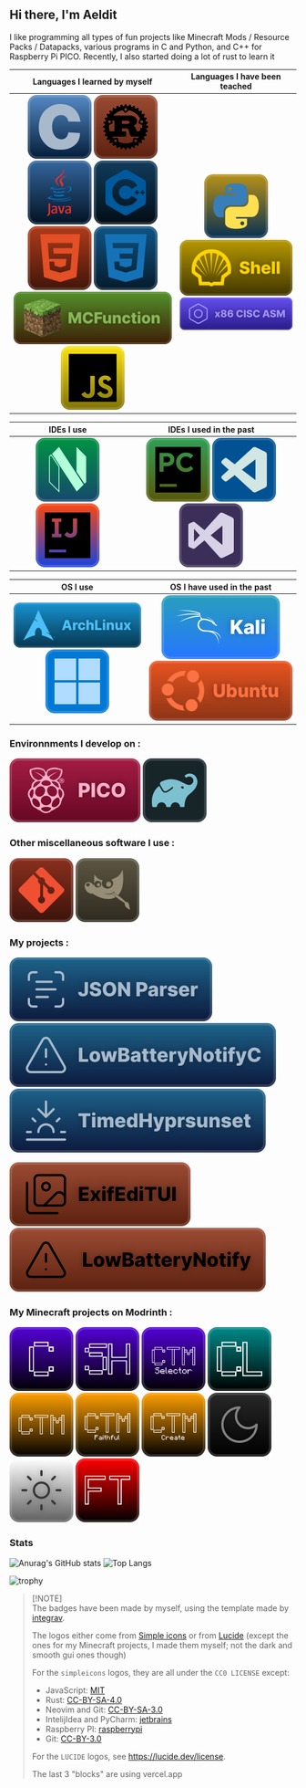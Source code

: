 ## Hi there, I'm Aeldit

I like programming all types of fun projects like Minecraft Mods / Resource Packs / Datapacks, various programs in C and Python, and C++ for Raspberry Pi PICO. Recently, I also started doing a lot of rust to learn it

| Languages I learned by myself | Languages I have been teached |
|:--:|:--:|
| ![c](./github_profile/lang_c.svg) ![rust](./github_profile/lang_rust.svg) ![java](./github_profile/lang_Java.svg) ![cpp](./github_profile/lang_cpp.svg) ![html](./github_profile/lang_html.svg) ![css](./github_profile/lang_css.svg) ![mcfunction](./github_profile/lang_mc.svg) ![js](./github_profile/lang_js.svg) | ![python](./github_profile/lang_python.svg) ![shell](./github_profile/lang_shell.svg) ![asm](./github_profile/asm.svg) |


| IDEs I use | IDEs I used in the past |
|:----------:|:-----------------------:|
| [![nvim](./github_profile/nvim.svg)](https://neovim.io/) [![intllijidea](./github_profile/intellij_idea.svg)](https://www.jetbrains.com/idea/) | [![pycharm](./github_profile/pycharm.svg)](https://www.jetbrains.com/pycharm/) [![vscode](./github_profile/vscode.svg)](https://code.visualstudio.com/) [![visualstudio](./github_profile/visual_studio.svg)](https://visualstudio.microsoft.com/) |

| OS I use | OS I have used in the past |
|:--------:|:--------------------------:|
|[![archlinux](./github_profile/archlinux.svg)](https://archlinux.org/) [![windows](./github_profile/windows.svg)](https://www.microsoft.com/en-us/windows) | [![kali](./github_profile/kali.svg)](https://www.kali.org/) [![ubuntu](./github_profile/ubuntu.svg)](https://ubuntu.com/) |

### Environnments I develop on :

[![pico](./github_profile/pico.svg)](https://www.raspberrypi.com/products/raspberry-pi-pico/)
[![gradle](./github_profile/gradle.svg)](https://gradle.org/)

### Other miscellaneous software I use :

[![git](./github_profile/git.svg)](https://git-scm.com/)
[![gimp](./github_profile/gimp.svg)](https://www.gimp.org/)

### My projects :

[![json-parser](./github_profile/proj_json-parser.svg)](https://github.com/Aeldit/JsonParser)
[![lowbatterynotifyc](./github_profile/proj_lowbattnotifyc.svg)](https://github.com/Aeldit/LowBatteryNotifyC)
[![timedhyprsunset](./github_profile/proj_timedhyprsunset.svg)](https://github.com/Aeldit/TimedHyprsunset)

[![exifeditui](./github_profile/proj_exifeditui.svg)](https://github.com/Aeldit/ExifEdiTUI)
[![lowbatterynotify](./github_profile/proj_lowbattnotify.svg)](https://github.com/Aeldit/LowBatteryNotify)


### My Minecraft projects on Modrinth :

[![cyan_badge](./github_profile/mc_cyan.svg)](https://modrinth.com/mod/cyan)
[![cyansethome_badge](./github_profile/mc_cyansethome.svg)](https://modrinth.com/mod/cyansethome)
[![ctms_badge](./github_profile/mc_ctms.svg)](https://modrinth.com/mod/ctm-selector)
[![cyanlib_badge](./github_profile/mc_cyanlib.svg)](https://modrinth.com/mod/cyanlib)
[![ctm_badge](./github_profile/mc_ctm.svg)](https://modrinth.com/resourcepack/ctm-of-fabric)
[![ctm_faithful_badge](./github_profile/mc_ctmfaithful.svg)](https://modrinth.com/resourcepack/ctm-faithful)
[![ctm_create_badge](./github_profile/mc_ctmcreate.svg)](https://modrinth.com/resourcepack/ctm-create)
[![dark_gui_badge](./github_profile/mc_darkgui.svg)](https://modrinth.com/resourcepack/dark-smooth-gui)
[![light_gui_badge](./github_profile/mc_lightgui.svg)](https://modrinth.com/resourcepack/light-smooth-gui)
[![floating_texts_badge](./github_profile/mc_ft.svg)](https://modrinth.com/datapack/floating-texts)

### Stats

![Anurag's GitHub stats](https://github-readme-stats.vercel.app/api?username=aeldit&theme=catppuccin_mocha&show_icons=true)
![Top Langs](https://github-readme-stats.vercel.app/api/top-langs/?username=aeldit&layout=compact&theme=catppuccin_mocha)

![trophy](https://github-profile-trophy.vercel.app/?username=aeldit&theme=radical)

> [!NOTE]\
> The badges have been made by myself, using the template made by [integrav](https://github.com/intergrav/devins-badges).
>
> The logos either come from [Simple icons](https://simpleicons.org/) or
> from [Lucide](https://lucide.dev/icons/) (except the ones for my Minecraft projects, I made them myself; not the dark and smooth gui ones though)
>
> For the `simpleicons` logos, they are all under the `CC0 LICENSE` except:
> - JavaScript: [MIT](https://spdx.org/licenses/MIT)
> - Rust: [CC-BY-SA-4.0](https://spdx.org/licenses/CC-BY-SA-4.0)
> - Neovim and Git: [CC-BY-SA-3.0](https://spdx.org/licenses/CC-BY-SA-3.0)
> - IntelijIdea and PyCharm: [jetbrains](https://www.jetbrains.com/)
> - Raspberry PI: [raspberrypi](http://www.raspberrypi.com/)
> - Git: [CC-BY-3.0](https://spdx.org/licenses/CC-BY-3.0)
>
> For the `LUCIDE` logos, see https://lucide.dev/license.
>
> The last 3 "blocks" are using vercel.app
